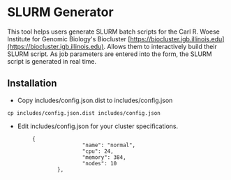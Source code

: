 SLURM Generator
===============

This tool helps users generate SLURM batch scripts for the Carl R. Woese Institute for Genomic Biology's Biocluster [https://biocluster.igb.illinois.edu](https://biocluster.igb.illinois.edu).  Allows them to interactively build their SLURM script. As job parameters are entered into the form, the SLURM script is generated in real time.

## Installation
* Copy includes/config.json.dist to includes/config.json
```
cp includes/config.json.dist includes/config.json
```
* Edit includes/config.json for your cluster specifications.  
```
		{
                        "name": "normal",
                        "cpu": 24,
                        "memory": 384,
                        "nodes": 10
                },
```
